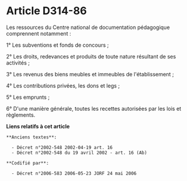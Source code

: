 # Article D314-86

Les ressources du Centre national de documentation pédagogique comprennent notamment :

1° Les subventions et fonds de concours ;

2° Les droits, redevances et produits de toute nature résultant de ses activités ;

3° Les revenus des biens meubles et immeubles de l'établissement ;

4° Les contributions privées, les dons et legs ;

5° Les emprunts ;

6° D'une manière générale, toutes les recettes autorisées par les lois et règlements.

**Liens relatifs à cet article**

	**Anciens textes**:

	  - Décret n°2002-548 2002-04-19 art. 16
	  - Décret n°2002-548 du 19 avril 2002 - art. 16 (Ab)

	**Codifié par**:

	  - Décret n°2006-583 2006-05-23 JORF 24 mai 2006
